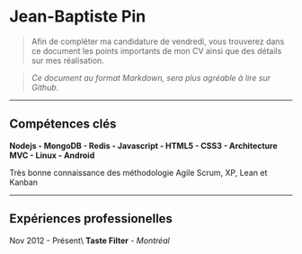 Jean-Baptiste Pin
==

> Afin de compléter ma candidature de vendredi, vous trouverez dans ce document les points importants de mon CV ainsi que des détails sur mes réalisation. 

> *Ce document au format Markdown, sera plus agréable à lire sur Github.*

___
## Compétences clés

__Nodejs - MongoDB - Redis - Javascript - HTML5 - CSS3 - Architecture MVC - Linux - Android__

Très bonne connaissance des méthodologie Agile Scrum, XP, Lean et Kanban


___
## Expériences professionelles

Nov 2012 - Présent\ **Taste Filter** - *Montréal*
